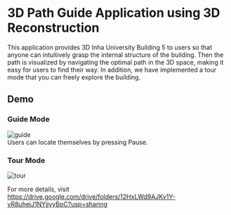 # 3D Path Guide Application using 3D Reconstruction
This application provides 3D Inha University Building 5 to users so that anyone can intuitively grasp the internal structure of the building.
Then the path is visualized by navigating the optimal path in the 3D space, making it easy for users to find their way.
In addition, we have implemented a tour mode that you can freely explore the building.

## Demo
### Guide Mode
![guide](https://user-images.githubusercontent.com/77235595/212020476-78bdf431-94ae-497e-b731-f11a92601680.gif)  
Users can locate themselves by pressing Pause.

### Tour Mode
![tour](https://user-images.githubusercontent.com/77235595/212040868-d71896c7-88c4-45ef-b17a-259001720981.gif)   

For more details, visit https://drive.google.com/drive/folders/12HxLWd9AJKv1Y-vR8uheiJ1NYjjyyBpC?usp=sharing
